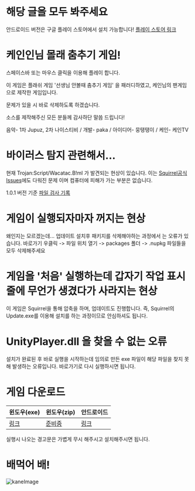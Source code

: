 # 해당 글을 모두 봐주세요
안드로이드 버전은 구글 플레이 스토어에서 설치 가능합니다!
[플레이 스토어 링크](https://play.google.com/store/apps/details?id=com.ppaka.KaneDance)

# 케인인님 몰래 춤추기 게임!
스페이스바 또는 마우스 클릭을 이용해 플레이 합니다.

이 게임은 플래쉬 게임 '선생님 안볼때 춤추기 게임' 을 패러디하였고,
케인님의 팬게임으로 제작한 게임입니다.

문제가 있을 시 바로 삭제하도록 하겠습니다.

소스를 제작해주신 모든 분들께 감사하단 말씀 드립니다!

음악- 1차 Jupuz, 2차 나이스티비 / 
개발- paka / 
아이디어- 뭉탱탱이 / 
케인- 케인TV

# 바이러스 탐지 관련해서...
현재 Trojan:Script/Wacatac.B!ml 가 발견되는 현상이 있습니다.
이는 [Squirrel공식 Issues](https://github.com/Squirrel/Squirrel.Windows/issues/1653)에도 다워진 문제 이며 컴퓨터에 피해가 가는 부분은 없습니다.

1.0.1 버전 기준 [파일 검사 기록](https://www.virustotal.com/gui/file/4dfef0d9cfac6996a9835b3d726a121e0625418d301c896a581931657a5be52e/detection)

# 게임이 실행되자마자 꺼지는 현상
왜인지는 모르겠는데... 업데이트 설치후 패키지를 삭제해야하는 과정에서 는 오류가 있습니다.
바로가기 우클릭 -> 파일 위치 열기 -> packages 폴더 -> .nupkg 파일들을 모두 삭제해주세요


# 게임을 '처음' 실행하는데 갑자기 작업 표시줄에 무언가 생겼다가 사라지는 현상
이 게임은 Squirrel을 통해 압축을 하며, 업데이트도 진행합니다.
즉, Squirrel의 Update.exe를 이용해 설치를 하는 과정이므로 안심하셔도 됩니다.

# UnityPlayer.dll 을 찾을 수 없는 오류
설치가 완료된 후 바로 실행을 시작하는데 임의로 만든 exe 파일이 해당 파일을 찾지 못해 발생하는 오류입니다.
바로가기로 다시 실행하시면 됩니다.

# 게임 다운로드

윈도우(exe) | 윈도우(zip) | 안드로이드
---------- | ---------- | ----------
[링크](https://github.com/ppaka/KaneDance/releases/latest/download/Setup.exe) | [준비중](https://none.com) | [링크](https://play.google.com/store/apps/details?id=com.ppaka.KaneDance)

실행시 나오는 경고문은 가볍게 무시 해주시고 설치해주시면 됩니다.

# 배먹어 배!
![kaneImage](https://user-images.githubusercontent.com/25785584/108693903-be3e2580-7541-11eb-94c9-1196556ea3bc.jpg)
